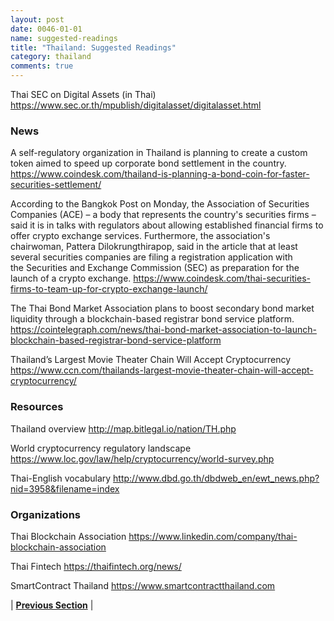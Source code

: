 ```yaml
---
layout: post
date: 0046-01-01
name: suggested-readings
title: "Thailand: Suggested Readings"
category: thailand
comments: true
---
```


Thai SEC on Digital Assets (in Thai)
https://www.sec.or.th/mpublish/digitalasset/digitalasset.html

### News
A self-regulatory organization in Thailand is planning to create a custom token aimed to speed up corporate bond settlement in the country.
https://www.coindesk.com/thailand-is-planning-a-bond-coin-for-faster-securities-settlement/

According to the Bangkok Post on Monday, the Association of Securities Companies (ACE) – a body that represents the country's securities firms – said it is in talks with regulators about allowing established financial firms to offer crypto exchange services. Furthermore, the association's chairwoman, Pattera Dilokrungthirapop, said in the article that at least several securities companies are filing a registration application with the Securities and Exchange Commission (SEC) as preparation for the launch of a crypto exchange.
https://www.coindesk.com/thai-securities-firms-to-team-up-for-crypto-exchange-launch/

The Thai Bond Market Association plans to boost secondary bond market liquidity through a blockchain-based registrar bond service platform.
https://cointelegraph.com/news/thai-bond-market-association-to-launch-blockchain-based-registrar-bond-service-platform

Thailand’s Largest Movie Theater Chain Will Accept Cryptocurrency
https://www.ccn.com/thailands-largest-movie-theater-chain-will-accept-cryptocurrency/

### Resources
Thailand overview
http://map.bitlegal.io/nation/TH.php

World cryptocurrency regulatory landscape
https://www.loc.gov/law/help/cryptocurrency/world-survey.php

Thai-English vocabulary
http://www.dbd.go.th/dbdweb_en/ewt_news.php?nid=3958&filename=index

### Organizations
Thai Blockchain Association
https://www.linkedin.com/company/thai-blockchain-association

Thai Fintech
https://thaifintech.org/news/

SmartContract Thailand
https://www.smartcontractthailand.com


| **[Previous Section]( https://neo-project.github.io/global-blockchain-compliance-hub//thailand/thailand-nullify-smart-contracts.html)** | 

